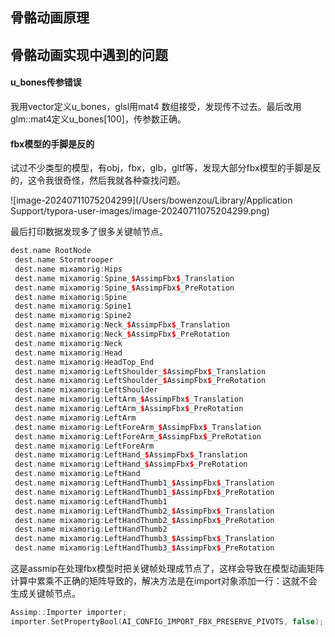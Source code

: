 ## 骨骼动画原理


## 骨骼动画实现中遇到的问题

#### u_bones传参错误
我用vector定义u_bones，glsl用mat4 数组接受，发现传不过去。最后改用 glm::mat4定义u_bones[100]，传参数正确。

#### fbx模型的手脚是反的
试过不少类型的模型，有obj，fbx，glb，gltf等，发现大部分fbx模型的手脚是反的，这令我很奇怪，然后我就各种查找问题。

![image-20240711075204299](/Users/bowenzou/Library/Application Support/typora-user-images/image-20240711075204299.png)

最后打印数据发现多了很多关键帧节点。

```c++
dest.name RootNode
 dest.name Stormtrooper
 dest.name mixamorig:Hips
 dest.name mixamorig:Spine_$AssimpFbx$_Translation
 dest.name mixamorig:Spine_$AssimpFbx$_PreRotation
 dest.name mixamorig:Spine
 dest.name mixamorig:Spine1
 dest.name mixamorig:Spine2
 dest.name mixamorig:Neck_$AssimpFbx$_Translation
 dest.name mixamorig:Neck_$AssimpFbx$_PreRotation
 dest.name mixamorig:Neck
 dest.name mixamorig:Head
 dest.name mixamorig:HeadTop_End
 dest.name mixamorig:LeftShoulder_$AssimpFbx$_Translation
 dest.name mixamorig:LeftShoulder_$AssimpFbx$_PreRotation
 dest.name mixamorig:LeftShoulder
 dest.name mixamorig:LeftArm_$AssimpFbx$_Translation
 dest.name mixamorig:LeftArm_$AssimpFbx$_PreRotation
 dest.name mixamorig:LeftArm
 dest.name mixamorig:LeftForeArm_$AssimpFbx$_Translation
 dest.name mixamorig:LeftForeArm_$AssimpFbx$_PreRotation
 dest.name mixamorig:LeftForeArm
 dest.name mixamorig:LeftHand_$AssimpFbx$_Translation
 dest.name mixamorig:LeftHand_$AssimpFbx$_PreRotation
 dest.name mixamorig:LeftHand
 dest.name mixamorig:LeftHandThumb1_$AssimpFbx$_Translation
 dest.name mixamorig:LeftHandThumb1_$AssimpFbx$_PreRotation
 dest.name mixamorig:LeftHandThumb1
 dest.name mixamorig:LeftHandThumb2_$AssimpFbx$_Translation
 dest.name mixamorig:LeftHandThumb2_$AssimpFbx$_PreRotation
 dest.name mixamorig:LeftHandThumb2
 dest.name mixamorig:LeftHandThumb3_$AssimpFbx$_Translation
 dest.name mixamorig:LeftHandThumb3_$AssimpFbx$_PreRotation
```

这是assmip在处理fbx模型时把关键帧处理成节点了，这样会导致在模型动画矩阵计算中累乘不正确的矩阵导致的，解决方法是在import对象添加一行：这就不会生成关键帧节点。

```c++
Assimp::Importer importer;
importer.SetPropertyBool(AI_CONFIG_IMPORT_FBX_PRESERVE_PIVOTS, false);
```



